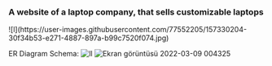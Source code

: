 <h3> A website of a laptop company, that sells customizable laptops </h3>
![l](https://user-images.githubusercontent.com/77552205/157330204-30f34b53-e271-4887-897a-b99c7520f074.jpg)

ER Diagram Schema:
![ll](https://user-images.githubusercontent.com/77552205/157330309-ea91f26e-f836-4d53-8384-797f80490db7.jpg)
![Ekran görüntüsü 2022-03-09 004325](https://user-images.githubusercontent.com/77552205/157330390-246a82dc-3435-4e68-a648-53ced4e8ce01.jpg)

